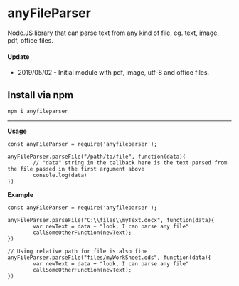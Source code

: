 # anyFileParser
Node.JS library that can parse text from any kind of file, eg. text, image, pdf, office files.


#### Update
* 2019/05/02 - Initial module with pdf, image, utf-8 and office files.



## Install via npm


```
npm i anyfileparser
```

----------

**Usage**
```
const anyFileParser = require('anyfileparser');

anyFileParser.parseFile("/path/to/file", function(data){
        // "data" string in the callback here is the text parsed from the file passed in the first argument above
        console.log(data)
})

```

**Example**
```
const anyFileParser = require('anyfileparser');

anyFileParser.parseFile("C:\\files\\myText.docx", function(data){
        var newText = data + "look, I can parse any file"
        callSomeOtherFunction(newText);
})

// Using relative path for file is also fine
anyFileParser.parseFile("files/myWorkSheet.ods", function(data){
        var newText = data + "look, I can parse any file"
        callSomeOtherFunction(newText);
})
```

